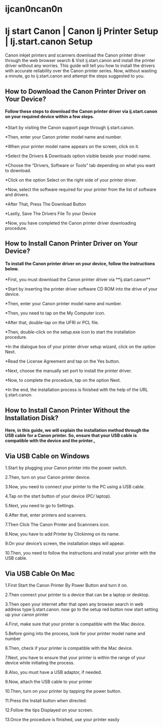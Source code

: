 # ijcan0ncan0n
<h1>Ij start Canon | Canon Ij Printer Setup | Ij.start.canon Setup</h1>
<p>Canon inkjet printers and scanners download the Canon printer driver through the web browser search & Visit ij.start.canon and install the printer driver without any worries. This guide will tell you how to install the drivers with accurate reliability over the Canon printer series. Now, without wasting a minute, go to ij.start.canon and attempt the steps suggested to you. </p>
<h2>How to Download the Canon Printer Driver on Your Device?</h2>
<h4>Follow these steps to download the Canon printer driver via ij.start.canon on your required device within a few steps.</h4>
<p>*Start by visiting the Canon support page through ij.start.canon.</p>
<p>*Then, enter your Canon printer model name and number.</p>
<p>*When your printer model name appears on the screen, click on it.</P>
<p>*Select the Drivers & Downloads option visible beside your model name.</P>
<p>*Choose the “Drivers, Software or Tools” tab depending on what you want to download.</P>
<p>*Click on the option Select on the right side of your printer driver.</P>
<p>*Now, select the software required for your printer from the list of software and drivers.</P>
<p>*After That, Press The Download Button</P>
<p>*Lastly, Save The Drivers File To your Device</P>
<p>*Now, you have completed the Canon printer driver downloading procedure.</p>
<h2>How to Install Canon Printer Driver on Your Device?</h2>
<h4>To install the Canon printer driver on your device, follow the instructions below.</h4>
<p>*First, you must download the Canon printer driver via **ij.start.canon**</p>
<p>*Start by inserting the printer driver software CD ROM into the drive of your device. </p>
<p>*Then, enter your Canon printer model name and number.</p>
<p>*Then, you need to tap on the My Computer icon.</P>
<p>*After that, double-tap on the UFRI or PCL file.</P>
<p>*Then, double-click on the setup.exe icon to start the installation procedure.</P>
<p>*In the dialogue box of your printer driver setup wizard, click on the option Next.</P>
<p>*Read the License Agreement and tap on the Yes button.</P>
<p>*Next, choose the manually set port to install the printer driver.</P>
<p>*Now, to complete the procedure, tap on the option Next.</P>
<p>*In the end, the installation process is finished with the help of the URL ij.start.canon.</p>
<h2>How to Install Canon Printer Without the Installation Disk?</h2>
<h4>Here, in this guide, we will explain the installation method through the USB cable for a Canon printer. So, ensure that your USB cable is compatible with the device and the printer.,</h4>
<h2>Via USB Cable on Windows</h2>
<p>1.Start by plugging your Canon printer into the power switch.</P>
<p>2.Then, turn on your Canon printer device.</P>
<p>3.Now, you need to connect your printer to the PC using a USB cable.</p>
<p>4.Tap on the start button of your device (PC/ laptop).</P>
<p>5.Next, you need to go to Settings.</P>
<p>6.After that, enter printers and scanners.</P>
<p>7.Then Click The Canon Printer and Scannners icon.</p>
<p>8.Now, you have to add Printer by Clickinmg on its name.</P>
<p>9.On your device’s screen, the installation steps will appear.</p>
<p>10.Then, you need to follow the instructions and install your printer with the USB cable.</P>
<h2>Via USB Cable On Mac</h2>
<p>1.First Start the Canon Printer By Power Button and turn it on.</P>
<p>2.Then connect your printer to a device that can be a laptop or desktop.</p>
<p>3.Then open your internet after that open any browser search in web address type Ij.start.canon. now go to the setup red button now start setting up your canon printer</p>
<p>4.First, make sure that your printer is compatible with the Mac device.</P>
<p>5.Before going into the process, look for your printer model name and number</P>
<p>6.Then, check if your printer is compatible with the Mac device.</P>
<p>7.Next, you have to ensure that your printer is within the range of your device while initiating the process.</P>
<p>8.Also, you must have a USB adaptor, if needed.</p>
<p>9.Now, attach the USB cable to your printer</P>
<p>10.Then, turn on your printer by tapping the power button.</p>
<p>11.Press the Install button when directed.</P>
<p>12.Follow the tips Displayed on your screen.
<p>13.Once the procedure is finished, use your printer easily</P>
